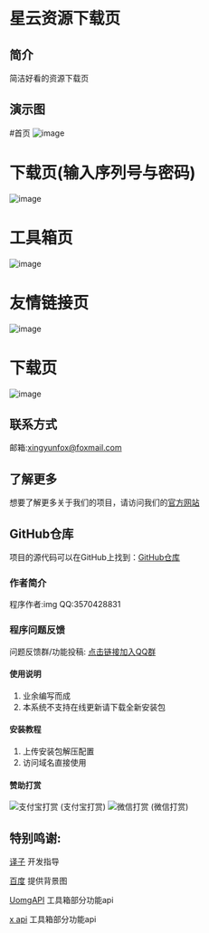 # 星云资源下载页
## 简介

简洁好看的资源下载页

## 演示图

#首页
![image](https://pic.imgdb.cn/item/67199021d29ded1a8c5c4b9c.jpg)
# 下载页(输入序列号与密码)
![image](https://pic.imgdb.cn/item/6719904dd29ded1a8c5c67ec.jpg)
# 工具箱页
![image](https://pic.imgdb.cn/item/67199068d29ded1a8c5c7722.jpg)
# 友情链接页
![image](https://pic.imgdb.cn/item/671990a2d29ded1a8c5c9956.jpg)
# 下载页
![image](https://pic.imgdb.cn/item/671990fcd29ded1a8c5cce34.jpg)

## 联系方式

邮箱:xingyunfox@foxmail.com

## 了解更多
想要了解更多关于我们的项目，请访问我们的[官方网站](https://www.xingyun1.cn)

## GitHub仓库

项目的源代码可以在GitHub上找到：[GitHub仓库](https://github.com/xingyun-img/xingyunzyxz)


### 作者简介

程序作者:img QQ:3570428831

### 程序问题反馈

问题反馈群/功能投稿: [点击链接加入QQ群](http://qm.qq.com/cgi-bin/qm/qr?_wv=1027&k=bgVWDKbLF3f4Hjxg8G443kWTZEAih753&authKey=VFZ1tdqgL8qyEOeKHZK1YBQRmiAZBggW1TUae7BgKbi6DRCzKNSGtxzwpDuezG4j&noverify=0&group_code=250878330)

#### 使用说明

1.  业余编写而成
2.  本系统不支持在线更新请下载全新安装包

#### 安装教程

1.  上传安装包解压配置 
2.  访问域名直接使用

#### 赞助打赏

![支付宝打赏](http://www.buybuy123.com/view.php/3866a7764b6ffa408fee6c5cc253a76b.jpg)
(支付宝打赏) 
![微信打赏](https://pic.imgdb.cn/item/671a0c32d29ded1a8cd9ed4f.jpg)
(微信打赏)

## 特别鸣谢:

[译子](https://tool.gljlw.com/qqq/?qq=3436233825) 开发指导

[百度](https://baidu.com) 提供背景图

[UomgAPI](https://api.uomg.com/) 工具箱部分功能api

[x api](https://zy.xywlapi.cc/) 工具箱部分功能api


